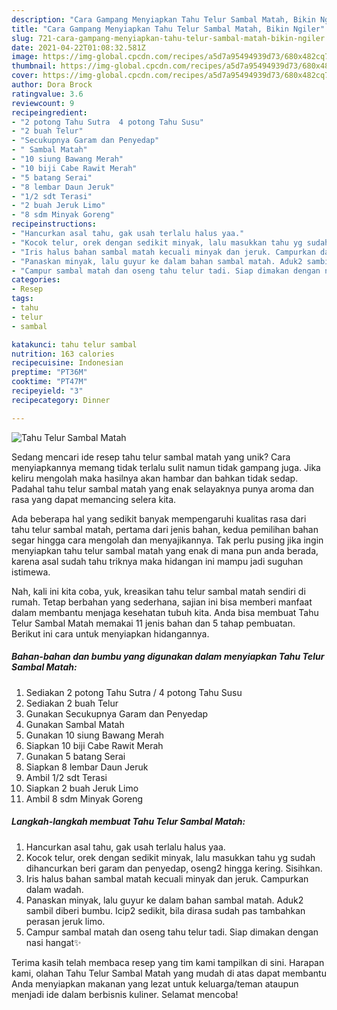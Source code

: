 ```yaml
---
description: "Cara Gampang Menyiapkan Tahu Telur Sambal Matah, Bikin Ngiler"
title: "Cara Gampang Menyiapkan Tahu Telur Sambal Matah, Bikin Ngiler"
slug: 721-cara-gampang-menyiapkan-tahu-telur-sambal-matah-bikin-ngiler
date: 2021-04-22T01:08:32.581Z
image: https://img-global.cpcdn.com/recipes/a5d7a95494939d73/680x482cq70/tahu-telur-sambal-matah-foto-resep-utama.jpg
thumbnail: https://img-global.cpcdn.com/recipes/a5d7a95494939d73/680x482cq70/tahu-telur-sambal-matah-foto-resep-utama.jpg
cover: https://img-global.cpcdn.com/recipes/a5d7a95494939d73/680x482cq70/tahu-telur-sambal-matah-foto-resep-utama.jpg
author: Dora Brock
ratingvalue: 3.6
reviewcount: 9
recipeingredient:
- "2 potong Tahu Sutra  4 potong Tahu Susu"
- "2 buah Telur"
- "Secukupnya Garam dan Penyedap"
- " Sambal Matah"
- "10 siung Bawang Merah"
- "10 biji Cabe Rawit Merah"
- "5 batang Serai"
- "8 lembar Daun Jeruk"
- "1/2 sdt Terasi"
- "2 buah Jeruk Limo"
- "8 sdm Minyak Goreng"
recipeinstructions:
- "Hancurkan asal tahu, gak usah terlalu halus yaa."
- "Kocok telur, orek dengan sedikit minyak, lalu masukkan tahu yg sudah dihancurkan beri garam dan penyedap, oseng2 hingga kering. Sisihkan."
- "Iris halus bahan sambal matah kecuali minyak dan jeruk. Campurkan dalam wadah."
- "Panaskan minyak, lalu guyur ke dalam bahan sambal matah. Aduk2 sambil diberi bumbu. Icip2 sedikit, bila dirasa sudah pas tambahkan perasan jeruk limo."
- "Campur sambal matah dan oseng tahu telur tadi. Siap dimakan dengan nasi hangat✨"
categories:
- Resep
tags:
- tahu
- telur
- sambal

katakunci: tahu telur sambal 
nutrition: 163 calories
recipecuisine: Indonesian
preptime: "PT36M"
cooktime: "PT47M"
recipeyield: "3"
recipecategory: Dinner

---
```



![Tahu Telur Sambal Matah](https://img-global.cpcdn.com/recipes/a5d7a95494939d73/680x482cq70/tahu-telur-sambal-matah-foto-resep-utama.jpg)

Sedang mencari ide resep tahu telur sambal matah yang unik? Cara menyiapkannya memang tidak terlalu sulit namun tidak gampang juga. Jika keliru mengolah maka hasilnya akan hambar dan bahkan tidak sedap. Padahal tahu telur sambal matah yang enak selayaknya punya aroma dan rasa yang dapat memancing selera kita.



Ada beberapa hal yang sedikit banyak mempengaruhi kualitas rasa dari tahu telur sambal matah, pertama dari jenis bahan, kedua pemilihan bahan segar hingga cara mengolah dan menyajikannya. Tak perlu pusing jika ingin menyiapkan tahu telur sambal matah yang enak di mana pun anda berada, karena asal sudah tahu triknya maka hidangan ini mampu jadi suguhan istimewa.


Nah, kali ini kita coba, yuk, kreasikan tahu telur sambal matah sendiri di rumah. Tetap berbahan yang sederhana, sajian ini bisa memberi manfaat dalam membantu menjaga kesehatan tubuh kita. Anda bisa membuat Tahu Telur Sambal Matah memakai 11 jenis bahan dan 5 tahap pembuatan. Berikut ini cara untuk menyiapkan hidangannya.

<!--inarticleads1-->

##### Bahan-bahan dan bumbu yang digunakan dalam menyiapkan Tahu Telur Sambal Matah:

1. Sediakan 2 potong Tahu Sutra / 4 potong Tahu Susu
1. Sediakan 2 buah Telur
1. Gunakan Secukupnya Garam dan Penyedap
1. Gunakan  Sambal Matah
1. Gunakan 10 siung Bawang Merah
1. Siapkan 10 biji Cabe Rawit Merah
1. Gunakan 5 batang Serai
1. Siapkan 8 lembar Daun Jeruk
1. Ambil 1/2 sdt Terasi
1. Siapkan 2 buah Jeruk Limo
1. Ambil 8 sdm Minyak Goreng




<!--inarticleads2-->

##### Langkah-langkah membuat Tahu Telur Sambal Matah:

1. Hancurkan asal tahu, gak usah terlalu halus yaa.
1. Kocok telur, orek dengan sedikit minyak, lalu masukkan tahu yg sudah dihancurkan beri garam dan penyedap, oseng2 hingga kering. Sisihkan.
1. Iris halus bahan sambal matah kecuali minyak dan jeruk. Campurkan dalam wadah.
1. Panaskan minyak, lalu guyur ke dalam bahan sambal matah. Aduk2 sambil diberi bumbu. Icip2 sedikit, bila dirasa sudah pas tambahkan perasan jeruk limo.
1. Campur sambal matah dan oseng tahu telur tadi. Siap dimakan dengan nasi hangat✨




Terima kasih telah membaca resep yang tim kami tampilkan di sini. Harapan kami, olahan Tahu Telur Sambal Matah yang mudah di atas dapat membantu Anda menyiapkan makanan yang lezat untuk keluarga/teman ataupun menjadi ide dalam berbisnis kuliner. Selamat mencoba!
